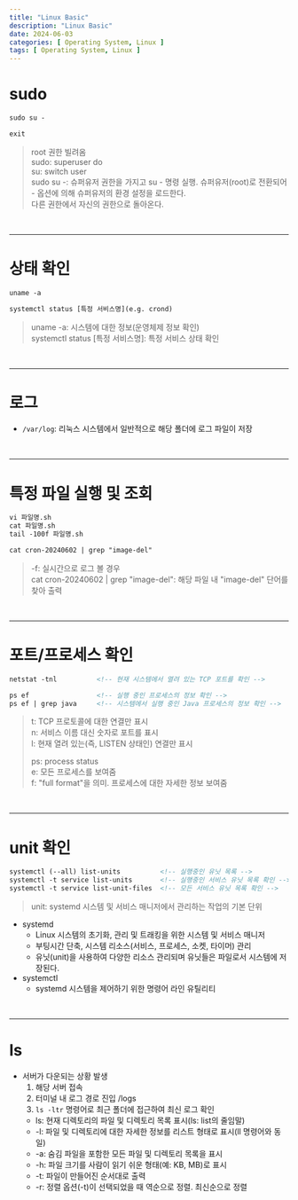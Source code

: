 ```yaml
---
title: "Linux Basic"
description: "Linux Basic"
date: 2024-06-03
categories: [ Operating System, Linux ]
tags: [ Operating System, Linux ]
---
```


# sudo

```html
sudo su -

exit
```
> root 권한 빌려옴  
> sudo: superuser do    
> su: switch user   
> sudo su -: 슈퍼유저 권한을 가지고 su - 명령 실행. 슈퍼유저(root)로 전환되어 - 옵션에 의해 슈퍼유저의 환경 설정을 로드한다.  
> 다른 권한에서 자신의 권한으로 돌아온다.

<br/>
<hr>

# 상태 확인

```html
uname -a                                    

systemctl status [특정 서비스명](e.g. crond) 
```
> uname -a: 시스템에 대한 정보(운영체제 정보 확인)  
> systemctl status [특정 서비스명]: 특정 서비스 상태 확인  

<br/>
<hr>

# 로그

- `/var/log`: 리눅스 시스템에서 일반적으로 해당 폴더에 로그 파일이 저장

<br/>
<hr>

# 특정 파일 실행 및 조회

```html
vi 파일명.sh
cat 파일명.sh
tail -100f 파일명.sh

cat cron-20240602 | grep "image-del" 
```
> -f: 실시간으로 로그 볼 경우   
> cat cron-20240602 | grep "image-del": 해당 파일 내 "image-del" 단어를 찾아 출력  

<br/>
<hr>

# 포트/프로세스 확인

```html
netstat -tnl          <!-- 현재 시스템에서 열려 있는 TCP 포트를 확인 -->

ps ef                 <!-- 실행 중인 프로세스의 정보 확인 -->
ps ef | grep java     <!-- 시스템에서 실행 중인 Java 프로세스의 정보 확인 -->
```
> t: TCP 프로토콜에 대한 연결만 표시  
> n: 서비스 이름 대신 숫자로 포트를 표시  
> l: 현재 열려 있는(즉, LISTEN 상태인) 연결만 표시  
>   
> ps: process status    
> e: 모든 프로세스를 보여줌  
> f: "full format"을 의미. 프로세스에 대한 자세한 정보 보여줌  

<br/>
<hr>

# unit 확인

```html
systemctl (--all) list-units          <!-- 실행중인 유닛 목록 -->
systemctl -t service list-units       <!-- 실행중인 서비스 유닛 목록 확인 -->
systemctl -t service list-unit-files  <!-- 모든 서비스 유닛 목록 확인 -->
```
> unit: systemd 시스템 및 서비스 매니저에서 관리하는 작업의 기본 단위  
  
- systemd
  - Linux 시스템의 초기화, 관리 및 트래킹을 위한 시스템 및 서비스 매니저
  - 부팅시간 단축, 시스템 리소스(서비스, 프로세스, 소켓, 타이머) 관리
  - 유닛(unit)을 사용하여 다양한 리소스 관리되며 유닛들은 파일로서 시스템에 저장된다. 
- systemctl
  - systemd 시스템을 제어하기 위한 명령어 라인 유틸리티

<br/>
<hr>

# ls

- 서버가 다운되는 상황 발생
  1. 해당 서버 접속 
  2. 터미널 내 로그 경로 진입 /logs
  3. `ls -ltr` 명령어로 최근 폴더에 접근하여 최신 로그 확인
    - ls: 현재 디렉토리의 파일 및 디렉토리 목록 표시(ls: list의 줄임말)
    - -l: 파일 및 디렉토리에 대한 자세한 정보를 리스트 형태로 표시(ll 명령어와 동일)
    - -a: 숨김 파일을 포함한 모든 파일 및 디렉토리 목록을 표시
    - -h: 파일 크기를 사람이 읽기 쉬운 형태(예: KB, MB)로 표시
    - -t: 파일이 만들어진 순서대로 출력
    - -r: 정렬 옵션(-t)이 선택되었을 때 역순으로 정렬. 최신순으로 정렬
